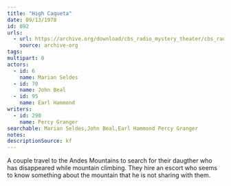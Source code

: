 ```yaml
---
title: "High Caqueta"
date: 09/13/1978
id: 892
urls: 
  - url: https://archive.org/download/cbs_radio_mystery_theater/cbs_radio_mystery_theater-0851-0900.zip/cbs_radio_mystery_theater-0851-0900%2Fcbsrmt_0892_high_caqueta.mp3
    source: archive-org
tags: 
multipart: 0
actors:  
  - id: 6
    name: Marian Seldes  
  - id: 70
    name: John Beal  
  - id: 95
    name: Earl Hammond
writers:  
  - id: 290
    name: Percy Granger
searchable: Marian Seldes,John Beal,Earl Hammond Percy Granger
notes: 
descriptionSource: kf
---
```

A couple travel to the Andes Mountains to search for their daugther who has disappeared while mountain climbing. They hire an escort who seems to know something about the mountain that he is not sharing with them.